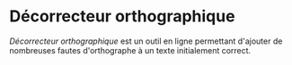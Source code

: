# Décorrecteur orthographique

*Décorrecteur orthographique* est un outil en ligne permettant d'ajouter de nombreuses fautes d'orthographe à un texte initialement correct.
